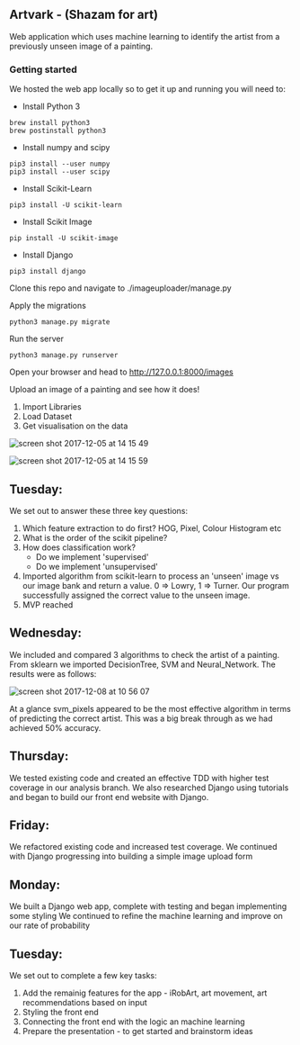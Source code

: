 ## Artvark - (Shazam for art)

Web application which uses machine learning to identify the artist from a previously unseen image of a painting.

### Getting started

We hosted the web app locally so to get it up and running you will need to:

* Install Python 3
```
brew install python3
brew postinstall python3
```
* Install numpy and scipy
```
pip3 install --user numpy
pip3 install --user scipy
```
* Install Scikit-Learn
```
pip3 install -U scikit-learn
```

* Install Scikit Image
```
pip install -U scikit-image
```
* Install Django
```
pip3 install django
```
Clone this repo and navigate to ./imageuploader/manage.py

Apply the migrations

```
python3 manage.py migrate
```
Run the server

```
python3 manage.py runserver
```

Open your browser and head to http://127.0.0.1:8000/images

Upload an image of a painting and see how it does!

1. Import Libraries
2. Load Dataset
3. Get visualisation on the data

![screen shot 2017-12-05 at 14 15 49](https://user-images.githubusercontent.com/27693622/33612716-62f8bb24-d9ca-11e7-900d-cf429e13afa9.png)

![screen shot 2017-12-05 at 14 15 59](https://user-images.githubusercontent.com/27693622/33612755-8385d26e-d9ca-11e7-95a5-6d8c9dbaf97d.png)


## Tuesday:
We set out to answer these three key questions:
  1. Which feature extraction to do first? HOG, Pixel, Colour Histogram etc
  2. What is the order of the scikit pipeline?
  3. How does classification work?
      - Do we implement 'supervised'
      - Do we implement 'unsupervised'
  4. Imported algorithm from scikit-learn to process an 'unseen' image vs our image bank and return a value. 0 => Lowry, 1 => Turner. Our program successfully assigned the correct value to the unseen image.
  5. MVP reached

## Wednesday:
  We included and compared 3 algorithms to check the artist of a painting. From sklearn we imported DecisionTree, SVM and Neural_Network. The results were as follows:

![screen shot 2017-12-08 at 10 56 07](https://user-images.githubusercontent.com/27693622/33763499-9d63ab94-dc08-11e7-8274-a5e277f8d2b9.png)

At a glance svm_pixels appeared to be the most effective algorithm in terms of predicting the correct artist. This was a big break through as we had achieved 50% accuracy.

## Thursday:
We tested existing code and created an effective TDD with higher test coverage in our analysis branch. We also researched Django using tutorials and began to build our front end website with Django.


## Friday:
We refactored existing code and increased test coverage. We continued with Django progressing into building a simple image upload form


## Monday:
We built a Django web app, complete with testing and began implementing some styling
We continued to refine the machine learning and improve on our rate of probability

## Tuesday:
We set out to complete a few key tasks:
  1. Add the remainig features for the app - iRobArt, art movement, art recommendations based on input
  2. Styling the front end
  3. Connecting the front end with the logic an machine learning
  4. Prepare the presentation - to get started and brainstorm ideas
